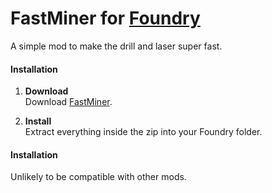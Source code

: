 # FastMiner for [Foundry](https://www.foundry-game.com/)

A simple mod to make the drill and laser super fast.

#### Installation

1. **Download**  
Download [FastMiner](https://github.com/erkle64/FastMiner/releases).

2. **Install**  
Extract everything inside the zip into your Foundry folder.

#### Installation

Unlikely to be compatible with other mods.
